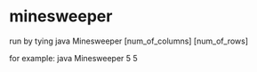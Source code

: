 # minesweeper
run by tying java Minesweeper [num_of_columns] [num_of_rows]

for example: java Minesweeper 5 5